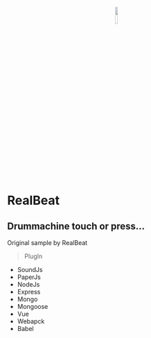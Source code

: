 <p align="center"><img src="https://www.gearank.com/sites/default/files/58590931b6e2c40400ebcae2_512.jpg" width="10%" height="10%" ></p>

# RealBeat
## Drummachine touch or press... 
Original sample by RealBeat



> PlugIn
- SoundJs
- PaperJs
- NodeJs
- Express
- Mongo
- Mongoose
- Vue
- Webapck
- Babel
